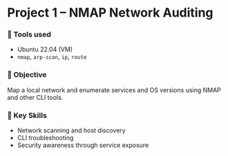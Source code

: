 # Project 1 – NMAP Network Auditing

### 🧰 Tools used
- Ubuntu 22.04 (VM)
- `nmap`, `arp-scan`, `ip`, `route`

### 📝 Objective
Map a local network and enumerate services and OS versions using NMAP and other CLI tools.

### 🎯 Key Skills
- Network scanning and host discovery
- CLI troubleshooting
- Security awareness through service exposure
